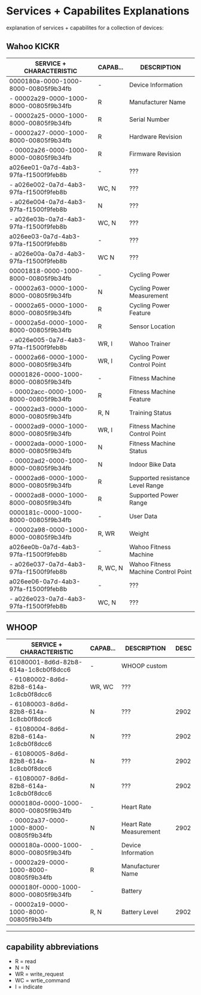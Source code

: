 # Services + Capabilites Explanations

explanation of services + capabilites for a collection of devices:

## Wahoo KICKR ####

| SERVICE + CHARACTERISTIC               | CAPAB... | DESCRIPTION                         |
|----------------------------------------|----------|-------------------------------------|
| 0000180a-0000-1000-8000-00805f9b34fb   | -        | Device Information                  |
| - 00002a29-0000-1000-8000-00805f9b34fb | R        | Manufacturer Name                   |
| - 00002a25-0000-1000-8000-00805f9b34fb | R        | Serial Number                       |
| - 00002a27-0000-1000-8000-00805f9b34fb | R        | Hardware Revision                   |
| - 00002a26-0000-1000-8000-00805f9b34fb | R        | Firmware Revision                   |
| a026ee01-0a7d-4ab3-97fa-f1500f9feb8b   | -        | ???                                 |
| - a026e002-0a7d-4ab3-97fa-f1500f9feb8b | WC, N    | ???                                 |
| - a026e004-0a7d-4ab3-97fa-f1500f9feb8b | N        | ???                                 |
| - a026e03b-0a7d-4ab3-97fa-f1500f9feb8b | WC, N    | ???                                 |
| a026ee03-0a7d-4ab3-97fa-f1500f9feb8b   | -        | ???                                 |
| - a026e00a-0a7d-4ab3-97fa-f1500f9feb8b | WC N     | ???                                 |
| 00001818-0000-1000-8000-00805f9b34fb   | -        | Cycling Power                       |
| - 00002a63-0000-1000-8000-00805f9b34fb | N        | Cycling Power Measurement           |
| - 00002a65-0000-1000-8000-00805f9b34fb | R        | Cycling Power Feature               |
| - 00002a5d-0000-1000-8000-00805f9b34fb | R        | Sensor Location                     |
| - a026e005-0a7d-4ab3-97fa-f1500f9feb8b | WR, I    | Wahoo Trainer                       |
| - 00002a66-0000-1000-8000-00805f9b34fb | WR, I    | Cycling Power Control Point         |
| 00001826-0000-1000-8000-00805f9b34fb   | -        | Fitness Machine                     | 
| - 00002acc-0000-1000-8000-00805f9b34fb | R        | Fitness Machine Feature             |
| - 00002ad3-0000-1000-8000-00805f9b34fb | R, N     | Training Status                     | 
| - 00002ad9-0000-1000-8000-00805f9b34fb | WR, I    | Fitness Machine Control Point       |
| - 00002ada-0000-1000-8000-00805f9b34fb | N        | Fitness Machine Status              |
| - 00002ad2-0000-1000-8000-00805f9b34fb | N        | Indoor Bike Data                    |
| - 00002ad6-0000-1000-8000-00805f9b34fb | R        | Supported resistance Level Range    |
| - 00002ad8-0000-1000-8000-00805f9b34fb | R        | Supported Power Range               |
| 0000181c-0000-1000-8000-00805f9b34fb   | -        | User Data                           |
| - 00002a98-0000-1000-8000-00805f9b34fb | R, WR    | Weight                              |
| a026ee0b-0a7d-4ab3-97fa-f1500f9feb8b   | -        | Wahoo Fitness Machine               |
| - a026e037-0a7d-4ab3-97fa-f1500f9feb8b | R, WC, N | Wahoo Fitness Machine Control Point |
| a026ee06-0a7d-4ab3-97fa-f1500f9feb8b   | -        | ???                                 |
| - a026e023-0a7d-4ab3-97fa-f1500f9feb8b | WC, N    | ???                                 |

## WHOOP #########

| SERVICE + CHARACTERISTIC               | CAPAB... | DESCRIPTION                         | DESC |
|----------------------------------------|----------|-------------------------------------|------|
| 61080001-8d6d-82b8-614a-1c8cb0f8dcc6   | -        | WHOOP custom                        |      |
| - 61080002-8d6d-82b8-614a-1c8cb0f8dcc6 | WR, WC   | ???                                 |      |
| - 61080003-8d6d-82b8-614a-1c8cb0f8dcc6 | N        | ???                                 | 2902 |
| - 61080004-8d6d-82b8-614a-1c8cb0f8dcc6 | N        | ???                                 | 2902 |
| - 61080005-8d6d-82b8-614a-1c8cb0f8dcc6 | N        | ???                                 | 2902 |
| - 61080007-8d6d-82b8-614a-1c8cb0f8dcc6 | N        | ???                                 | 2902 |
| 0000180d-0000-1000-8000-00805f9b34fb   | -        | Heart Rate                          |      |
| - 00002a37-0000-1000-8000-00805f9b34fb | N        | Heart Rate Measurement              | 2902 |
| 0000180a-0000-1000-8000-00805f9b34fb   | -        | Device Information                  |      |
| - 00002a29-0000-1000-8000-00805f9b34fb | R        | Manufacturer Name                   |      |
| 0000180f-0000-1000-8000-00805f9b34fb   | -        | Battery                             |      |
| - 00002a19-0000-1000-8000-00805f9b34fb | R, N     | Battery Level                       | 2902 |

---

## capability abbreviations

- R = read
- N = N
- WR = write_request
- WC = wrtie_command
- I = indicate
